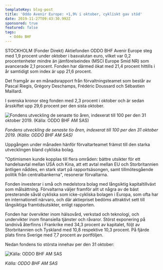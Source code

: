 ```yaml
---
templateKey: blog-post
title: 'Oddo Avenir Europe: +1,9% i oktober, cykliskt gav stöd'
date: 2019-11-27T09:43:30.992Z
sponsored: true
featured: false
tags:
  - Oddo BHF
---
```

STOCKHOLM (Fonder Direkt) Aktiefonden ODDO BHF Avenir Europe steg med 1,9 procent under oktober i basvalutan euro, vilket var 0,2 procentenheter mindre än jämförelseindex (MSCI Europe Smid NR) som avancerade 2,1 procent. Fonden har därmed ökat med 21,4 procent hittills i år samtidigt som index är upp 21,6 procent.



Det framgår av en månadsrapport från förvaltningsteamet som består av Pascal Riegis, Grégory Deschamps, Frédéric Doussard och Sébastien Maillard.



I svenska kronor steg fonden med 2,3 procent i oktober och är sedan årsskiftet upp 29,6 procent per den sista oktober.

![Fondens utveckling de senaste tio åren, indexerat till 100 per den 31 oktober 2019. (Källa: ODDO BHF AM SAS)](/img/avenir.png "Fondens utveckling de senaste tio åren, indexerat till 100 per den 31 oktober 2019. (Källa: ODDO BHF AM SAS)")

_Fondens utveckling de senaste tio åren, indexerat till 100 per den 31 oktober 2019. (Källa: ODDO BHF AM SAS)_



Uppgången under månaden hänför förvaltarteamet främst till den starka utvecklingen bland cykliska bolag.



"Optimismen kunde kopplas till flera områden: bättre utsikter för ett handelsavtal mellan USA och Kina, att ett avtal mellan EU och Storbritannien äntligen nåddes, en stark start på rapportsäsongen, samt tillmötesgående politik från centralbankerna", resonerar förvaltarna.



Fonden investerar i små och medelstora bolag med långsiktig kapitaltillväxt som målsättning. Förvaltarna väljer framför allt ut några av de bäst presterande såväl cykliska som icke-cykliska bolagen i Europa, som ofta har en internationell närvaro, och där aktiepriset bedöms attraktivt sett till långsiktiga framtidsutsikter, enligt rapporten.



Fonden har övervikter inom hälsovård, verkstad och teknologi, och undervikter inom finansiella tjänster och råvaror. Störst exponering på landnivå återfinns i Frankrike med 34,3 procent av kapitalet, följt av Storbritannien och Tyskland med 10,8 respektive 10,3 procent. På fjärde plats finns Sverige med 7,7 procent av portföljen.



Nedan fondens tio största innehav per den 31 oktober:

![Källa: ODDO BHF AM SAS](/img/avenir2.png "Källa: ODDO BHF AM SAS")

_Källa: ODDO BHF AM SAS_

